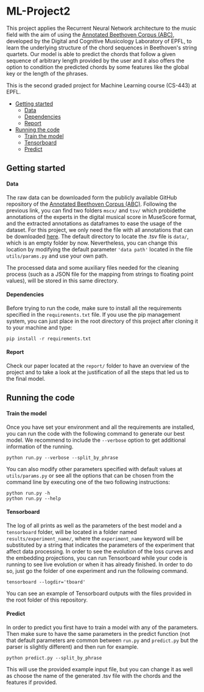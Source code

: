 # ML-Project2

This project applies the Recurrent Neural Network architecture to the music field with the aim of using the [Annotated Beethoven Corpus (ABC)](https://github.com/DCMLab/ABC), developed by the Digital and Cognitive Musicology Laboratory of EPFL, to learn the underlying structure of the chord sequences in Beethoven's string quartets. Our model is able to predict the chords that follow a given sequence of arbitrary length provided by the user and it also offers the option to condition the predicted chords by some features like the global key or the length of the phrases.

This is the second graded project for Machine Learning course (CS-443) at EPFL.

* [Getting started](#getting-started)
    * [Data](#data)
    * [Dependencies](#dependencies)
    * [Report](#report)
* [Running the code](#running-the-code)
    * [Train the model](#train-the-model)
    * [Tensorboard](#tensorboard)
    * [Predict](#predict)

## Getting started
#### Data
The raw data can be downloaded form the publicly available GitHub repository of the [Annotated Beethoven Corpus (ABC)](https://github.com/DCMLab/ABC/data). Following the previous link, you can find two folders `mscx/` and `tsv/` which probidethe annotations of the experts in the digital musical score in MuseScore format, and the extracted annotations as dataframes to ease the usage of the dataset. For this project, we only need the file with all annotations that can be downloaded [here](https://github.com/DCMLab/ABC/blob/master/data/all_annotations.tsv). The default directory to locate the .tsv file is `data/`, which is an empty folder by now. Nevertheless, you can change this location by modifying the default parameter `'data path'` located in the file `utils/params.py` and use your own path.

The processed data and some auxiliary files needed for the cleaning process (such as a JSON file for the mapping from strings to floating point values), will be stored in this same directory.

#### Dependencies
Before trying to run the code, make sure to install all the requirements specified in the `requirements.txt` file. If you use the pip management system, you can just place in the root directory of this project after cloning it to your machine and type:

    pip install -r requirements.txt

#### Report
Check our paper located at the `report/` folder to have an overview of the project and to take a look at the justification of all the steps that led us to the final model.

## Running the code
#### Train the model
Once you have set your environment and all the requirements are installed, you can run the code with the following command to generate our best model. We recommend to include the `--verbose` option to get additional information of the running.

    python run.py --verbose --split_by_phrase

You can also modify other parameters specified with default values at `utils/params.py` or see all the options that can be chosen from the command line by executing one of the two following instructions:

    python run.py -h
    python run.py --help

#### Tensorboard
The log of all prints as well as the parameters of the best model and a `tensorboard` folder, will be located in a folder named `results/experiment_name/`, where the `experiment_name` keyword will be substituted by a string that indicates the parameters of the experiment that affect data processing. In order to see the evolution of the loss curves and the embedding projections, you can run Tensorboard while your code is running to see live evolution or when it has already finished. In order to do so, just go the folder of one experiment and run the following command.

    tensorboard --logdir='tboard'

You can see an example of Tensorboard outputs with the files provided in the root folder of this repository.

#### Predict
In order to predict you first have to train a model with any of the parameters. Then make sure to have the same parameters in the predict function (not that default parameters are common between `run.py` and `predict.py` but the parser is slightly different) and then run for example.

    python predict.py --split_by_phrase

This will use the provided example input file, but you can change it as well as choose the name of the generated .tsv file with the chords and the features if provided.
